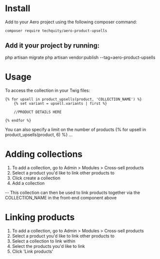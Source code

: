 # Install

Add to your Aero project using the following composer command:
```
composer require techquity/aero-product-upsells
```

## Add it your project by running: 
php artisan migrate
php artisan vendor:publish --tag=aero-product-upsells

# Usage
To access the collection in your Twig files:

```twig
{% for upsell in product_upsells(product, 'COLLECTION_NAME') %}
    {% set variant = upsell.variants | first %}
    
    //PRODUCT DETAILS HERE
    
{% endfor %}
```

You can also specify a limit on the number of products
{% for upsell in product_upsells(product, 6) %}
...


# Adding collections
1. To add a collection, go to Admin > Modules > Cross-sell products
2. Select a product you'd like to link other products to
3. Click create a collection
4. Add a collection

-- This collection can then be used to link products together via the COLLECTION_NAME in the front-end component above

# Linking products
1. To add a collection, go to Admin > Modules > Cross-sell products
2. Select a product you'd like to link other products to
3. Select a collection to link within
4. Select the products you'd like to link
5. Click 'Link products'
